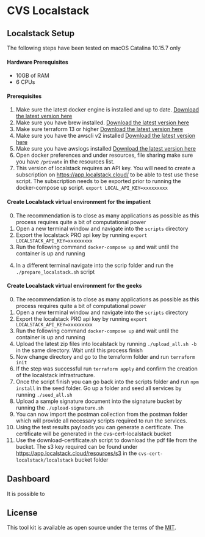 # CVS Localstack


## Localstack Setup
The following steps have been tested on macOS Catalina 10.15.7 only

#### Hardware Prerequisites
* 10GB of RAM
* 6 CPUs

#### Prerequisites
1. Make sure the latest docker engine is installed and up to date. [Download the latest version here](https://www.docker.com/products/docker-desktop)
2. Make sure you have brew installed. [Download the latest version here](https://brew.sh/)
3. Make sure terraform 13 or higher  [Download the latest version here](https://learn.hashicorp.com/tutorials/terraform/install-cli)
4. Make sure you have the awscli v2 installed [Download the latest version here](https://docs.aws.amazon.com/cli/latest/userguide/install-cliv2-mac.html)
5. Make sure you have awslogs installed [Download the latest version here](https://github.com/jorgebastida/awslogs)
6. Open docker preferences and under resources, file sharing make sure you have `/private` in the resources list.
7. This version of localstack requires an API key. You will need to create a subscription on https://app.localstack.cloud/  to be able to test use these script. The subscription needs to be exported prior to running the docker-compose up script. `export LOCAL_API_KEY=xxxxxxxxx`

#### Create Localstack virtual environment for the impatient
0. The recommendation is to close as many applications as possible as this process requires quite a bit of computational power
1. Open a new terminal window and navigate into the `scripts` directory
2. Export the localstack PRO api key by running `export LOCALSTACK_API_KEY=xxxxxxxxx`
3. Run the following command `docker-compose up` and wait until the container is up and running

<script id="asciicast-BiiNAnwOzmVtX2JN8N8hi3f2Z" src="https://asciinema.org/a/BiiNAnwOzmVtX2JN8N8hi3f2Z.js" async></script>

4. In a different terminal navigate into the scrip folder and run the `./prepare_localstack.sh` script

<script id="asciicast-UvjpRkP25hk5skGWdg4dCxRFj" src="https://asciinema.org/a/UvjpRkP25hk5skGWdg4dCxRFj.js" async></script>

#### Create Localstack virtual environment for the geeks
0. The recommendation is to close as many applications as possible as this process requires quite a bit of computational power
1. Open a new terminal window and navigate into the `scripts` directory
2. Export the localstack PRO api key by running `export LOCALSTACK_API_KEY=xxxxxxxxx`
3. Run the following command `docker-compose up` and wait until the container is up and running
4. Upload the latest zip files into localstack by running `./upload_all.sh -b` in the same directory. Wait until this process finish
5. Now change directory and go to the terraform folder and run `terraform init`
6. If the step was successful run `terraform apply` and confirm the creation of the localstack infrastructure.
7. Once the script finish you can go back into the scripts folder and run `npm install` in the seed folder. Go up a folder and seed all services by running `./seed_all.sh`
8. Upload a sample signature document into the signature bucket by running the `./upload-signature.sh`
9. You can now import the postman collection from the postman folder which will provide all necessary scripts required to run the services.
10. Using the test results payloads you can generate a certificate. The certificate will be generated in the cvs-cert-localstack bucket
11. Use the download-certificate.sh script to download the pdf file from the bucket. The s3 key required can be found under https://app.localstack.cloud/resources/s3 in the `cvs-cert-localstack/localstack` bucket folder

## Dashboard
It is possible to


## License
This tool kit is available as open source under the terms of the [MIT](https://opensource.org/licenses/MIT).